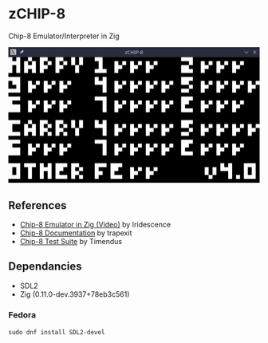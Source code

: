 # zCHIP-8
Chip-8 Emulator/Interpreter in Zig

![zCHIP-8 passing corax carry test|50%](/res/corax-flags-test.png)

## References
- [Chip-8 Emulator in Zig (Video)](https://www.youtube.com/watch?v=YHkBgR6yvbY) by Iridescence
- [Chip-8 Documentation](https://github.com/trapexit/chip-8_documentation) by trapexit
- [Chip-8 Test Suite](https://github.com/Timendus/chip8-test-suite) by Timendus

## Dependancies
- SDL2
- Zig (0.11.0-dev.3937+78eb3c561) 

### Fedora
```
sudo dnf install SDL2-devel
```